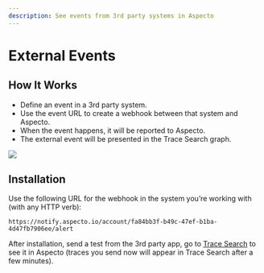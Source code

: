 ```yaml
---
description: See events from 3rd party systems in Aspecto
---
```


# External Events

## How It Works

* Define an event in a 3rd party system.
* Use the event URL to create a webhook between that system and Aspecto.
* When the event happens, it will be reported to Aspecto.
* The external event will be presented in the Trace Search graph.

![](https://app.aspecto.io/a1a1f91d9aa5a99e4c8051700ad6ec4b.svg)

## Installation

Use the following URL for the webhook in the system you’re working with (with any HTTP verb):

```
https://notify.aspecto.io/account/fa84bb3f-b49c-47ef-b1ba-4d47fb7906ee/alert
```

After installation, send a test from the 3rd party app, go to [Trace Search](https://app.aspecto.io/04a62f43/search) to see it in Aspecto (traces you send now will appear in Trace Search after a few minutes).
